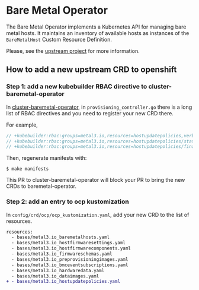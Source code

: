 # Bare Metal Operator

The Bare Metal Operator implements a Kubernetes API for managing bare metal
hosts. It maintains an inventory of available hosts as instances of the
`BareMetalHost` Custom Resource Definition.

Please, see the [upstream project](https://github.com/metal3-io/baremetal-operator)
for more information.

## How to add a new upstream CRD to openshift

### Step 1: add a new kubebuilder RBAC directive to cluster-baremetal-operator

In [cluster-baremetal-operator](https://github.com/openshift/cluster-baremetal-operator), in
`provisioning_controller.go` there is a long list of RBAC directives and you need to register your new CRD there.

For example,

``` go
// +kubebuilder:rbac:groups=metal3.io,resources=hostupdatepolicies,verbs=get;list;watch;create;update;patch;delete
// +kubebuilder:rbac:groups=metal3.io,resources=hostupdatepolicies/status,verbs=get;update;patch
// +kubebuilder:rbac:groups=metal3.io,resources=hostupdatepolicies/finalizers,verbs=update
```

Then, regenerate manifests with:

```
$ make manifests
```

This PR to cluster-baremetal-operator will block your PR to bring the new CRDs to baremetal-operator.

### Step 2: add an entry to ocp kustomization

In `config/crd/ocp/ocp_kustomization.yaml`, add your new CRD to the list of resources.

``` diff
resources:
  - bases/metal3.io_baremetalhosts.yaml
  - bases/metal3.io_hostfirmwaresettings.yaml
  - bases/metal3.io_hostfirmwarecomponents.yaml
  - bases/metal3.io_firmwareschemas.yaml
  - bases/metal3.io_preprovisioningimages.yaml
  - bases/metal3.io_bmceventsubscriptions.yaml
  - bases/metal3.io_hardwaredata.yaml
  - bases/metal3.io_dataimages.yaml
+ - bases/metal3.io_hostupdatepolicies.yaml
```
